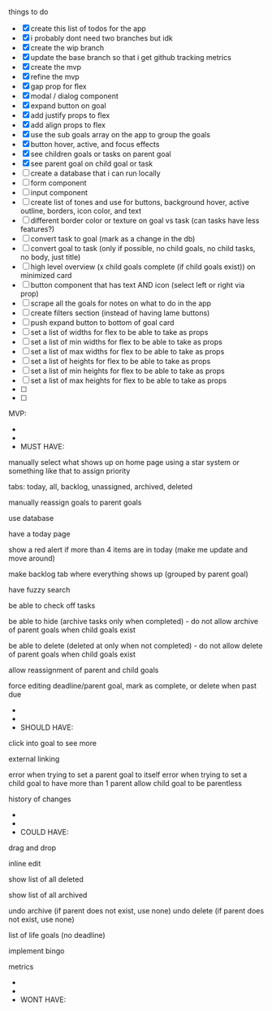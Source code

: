 things to do

- [x] create this list of todos for the app
- [x] i probably dont need two branches but idk
- [x] create the wip branch
- [x] update the base branch so that i get github tracking metrics
- [x] create the mvp
- [x] refine the mvp
- [x] gap prop for flex
- [x] modal / dialog component
- [x] expand button on goal
- [x] add justify props to flex
- [x] add align props to flex
- [x] use the sub goals array on the app to group the goals
- [x] button hover, active, and focus effects
- [x] see children goals or tasks on parent goal
- [x] see parent goal on child goal or task
- [ ] create a database that i can run locally
- [ ] form component
- [ ] input component
- [ ] create list of tones and use for buttons, background hover, active outline, borders, icon color, and text
- [ ] different border color or texture on goal vs task (can tasks have less features?)
- [ ] convert task to goal (mark as a change in the db)
- [ ] convert goal to task (only if possible, no child goals, no child tasks, no body, just title)
- [ ] high level overview (x child goals complete (if child goals exist)) on minimized card
- [ ] button component that has text AND icon (select left or right via prop)
- [ ] scrape all the goals for notes on what to do in the app
- [ ] create filters section (instead of having lame buttons)
- [ ] push expand button to bottom of goal card
- [ ] set a list of widths for flex to be able to take as props
- [ ] set a list of min widths for flex to be able to take as props
- [ ] set a list of max widths for flex to be able to take as props
- [ ] set a list of heights for flex to be able to take as props
- [ ] set a list of min heights for flex to be able to take as props
- [ ] set a list of max heights for flex to be able to take as props
- [ ]
- [ ]

MVP:

-
-
- MUST HAVE:

manually select what shows up on home page using a star system or something like that to assign priority

tabs: today, all, backlog, unassigned, archived, deleted

manually reassign goals to parent goals

use database

have a today page

show a red alert if more than 4 items are in today (make me update and move around)

make backlog tab where everything shows up (grouped by parent goal)

have fuzzy search

be able to check off tasks

be able to hide (archive tasks only when completed) - do not allow archive of parent goals when child goals exist

be able to delete (deleted at only when not completed) - do not allow delete of parent goals when child goals exist

allow reassignment of parent and child goals

force editing deadline/parent goal, mark as complete, or delete when past due

-
-
- SHOULD HAVE:

click into goal to see more

external linking

error when trying to set a parent goal to itself
error when trying to set a child goal to have more than 1 parent
allow child goal to be parentless

history of changes

-
-
- COULD HAVE:

drag and drop

inline edit

show list of all deleted

show list of all archived

undo archive (if parent does not exist, use none)
undo delete (if parent does not exist, use none)

list of life goals (no deadline)

implement bingo

metrics

-
-
- WONT HAVE:
